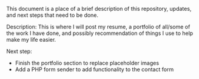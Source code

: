 This document is a place of a brief description of this repository, updates, and next steps that need to be done.

Description:
This is where I will post my resume, a portfolio of all/some of the work I have done, and possibly recommendation of things I use to help make my life easier.

Next step:
- Finish the portfolio section to replace placeholder images
- Add a PHP form sender to add functionality to the contact form
